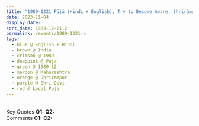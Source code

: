 ```yaml
---
title: "1989-1221 Pūjā (Hindi + English), Try to Become Aware, Śhrīrāmpur, Maharashtra, India"
date: 2023-11-04
display_date: 
sort_date: 1989-12-21.2
permalink: /events/1989-1221-b
tags:
  - blue @ English + Hindi
  - brown @ India
  - crimson @ 1989
  - deeppink @ Puja
  - green @ 1989-12
  - maroon @ Maharashtra
  - orange @ Shrirampur
  - purple @ Shri Devi
  - red @ Local Puja
---
```


<br>

<wave-list>
  <list-title color="DarkSeaGreen" width="55">Key Quotes</list-title>
  <list-item color="BlanchedAlmond" width="280"><b>Q1:</b> <i></i></list-item>
  <list-item color="Lavender" width="280"><b>Q2:</b> <i></i></list-item>
</wave-list>

<br>

<wave-list>
  <list-title color="DarkSeaGreen" width="55">Comments</list-title>
  <list-item color="BlanchedAlmond" width="280"><b>C1:</b> <i></i></list-item>
  <list-item color="Lavender" width="280"><b>C2:</b> <i></i></list-item>
</wave-list>